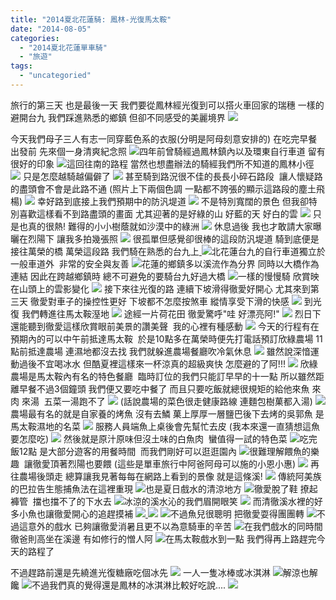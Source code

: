 ```yaml
---
title: "2014夏北花蓮騎: 鳳林-光復馬太鞍"
date: "2014-08-05"
categories: 
  - "2014夏北花蓮單車騎"
  - "旅遊"
tags: 
  - "uncategoried"
---
```


旅行的第三天 也是最後一天 我們要從鳳林經光復到可以搭火車回家的瑞穗 一樣的避開台九 我們踩進熟悉的鄉鎮 但卻不同感受的美麗境界 ![](images/14362162047_c17f05217f.jpg)

今天我們母子三人有志一同穿藍色系的衣服(分明是阿母刻意安排的) 在吃完早餐出發前 先來個一身清爽紀念照 [ ![](images/14362000249_9c56a4f00b.jpg)](http://flickr.com/photos/33703965@N00/14362000249)四年前曾騎經過鳳林鎮內以及環東自行車道 留有很好的印象 [ ![](images/14547071954_c26eee358c.jpg)](http://flickr.com/photos/33703965@N00/14547071954)這回往南的路程 當然也想盡辦法的騎經我們所不知道的鳳林小徑 ![](images/14525525266_8e36cecf1f.jpg) 只是怎麼越騎越偏僻了 ![](images/14568728183_462a914b15.jpg) 甚至騎到路況很不佳的長長小碎石路段  讓人懷疑路的盡頭會不會是此路不通 (照片上下兩個色調 一點都不誇張的顯示這路段的塵土飛楊) ![](images/14568728753_8758993602.jpg) 幸好路到底接上我們預期中的防汎堤道 ![](images/14568730063_905bb433f7.jpg) 不是特別寬闊的景色 但我卻特別喜歡這樣看不到路盡頭的畫面 尤其迎著的是好綠的山 好藍的天 好白的雲 ![](images/14545223031_01cde4d25c.jpg) 只是也真的很熱! 難得的小小樹蔭就如沙漠中的綠洲 [![](images/14547082174_87cdcd4e6d.jpg)](http://flickr.com/photos/33703965@N00/14547082174) 休息過後 我也才敢請大家曝曬在烈陽下 讓我多拍幾張照 ![](images/14361963270_eb699bbaf4.jpg) 很孤單但感覺卻很棒的這段防汎堤道 騎到底便是接往萬榮的橋 萬榮這段路 我們騎在熟悉的台九上[ ![](images/14362013339_3ed0c7cd02.jpg)](http://flickr.com/photos/33703965@N00/14362013339)北花蓮台九的自行車道獨立於一般車道外  非常的安全與友善 [ ![](images/14568739513_60323968e5.jpg)](http://flickr.com/photos/33703965@N00/14568739513)花蓮的鄉鎮多以溪流作為分界 同時以大橋作為連結 因此在跨越鄉鎮時 總不可避免的要騎台九好過大橋 [ ![](images/14547086954_460270e55e.jpg)](http://flickr.com/photos/33703965@N00/14547086954)一樣的慢慢騎 欣賞映在山頭上的雲影變化 ![](images/14547698022_f2a24cf1c9.jpg) 接下來往光復的路 連續下坡滑得徹愛好開心 尤其來到第三天 徹愛對車子的操控性更好 下坡都不怎麼按煞車 縱情享受下滑的快感 ![](images/14361977480_aed0ae11f0.jpg) 到光復 我們轉進往馬太鞍溼地 ![](images/14362176077_9045b1b84f.jpg)  [](http://flickr.com/photos/33703965@N00/14568746233)途經一片荷花田 徹愛驚呼"哇 好漂亮阿!" ![](images/14548635905_a078eafef2.jpg) 烈日下還能聽到徹愛這樣欣賞眼前美景的讚美聲  我的心裡有種感動 ![](images/14361982290_727e50b2e9.jpg) 今天的行程有在預期內的可以中午前抵達馬太鞍  於是10點多在萬榮時便先打電話預訂欣綠農場 11點前抵達農場 連濕地都沒去找 我們就躲進農場餐廳吹冷氣休息 ![](images/14545239991_ddda1c33cd.jpg) 雖然說深愔運動過後不宜喝冰水 但酷夏裡這樣來一杯涼真的超級爽快 怎麼避的了阿!!! ![](images/14362030489_f54fd5dc92.jpg) 欣綠農場是馬太鞍內有名的特色餐廳  臨時訂位的我們只能訂早早的十一點 所以雖然距離早餐不過3個鐘頭 我們便又要吃中餐了 而且只要吃飯就總很規矩的給他來魚 來肉 來湯  五菜一湯跑不了 ![](images/14545243841_d61cd3d622.jpg) (話說農場的菜色很走健康路線 連麵包樹菓都入湯) [ ![](images/14568758383_55bb419b5f.jpg)](http://flickr.com/photos/33703965@N00/14568758383)農場最有名的就是自家養的烤魚 沒有去鱗 菓上厚厚一層鹽巴後下去烤的吳郭魚 是馬太鞍濕地的名菜 ![](images/14525556746_bbbde68b90.jpg) 服務人員端魚上桌後會先幫忙去皮 (我本來還一直猜想這魚要怎麼吃) ![](images/14362048568_0d8b8f92de.jpg) 然後就是原汁原味但沒土味的白魚肉  蠻值得一試的特色菜 [ ![](images/14525557886_f372ba407f.jpg)](http://flickr.com/photos/33703965@N00/14525557886)吃完飯12點 是大部分遊客的用餐時間  而我們剛好可以逛逛園內  [![](images/14525559046_39f5f6d6fc.jpg)](http://flickr.com/photos/33703965@N00/14525559046)很難理解餵魚的樂趣  讓徹愛頂著烈陽也要餵 (這些是單車旅行中阿爸阿母可以施的小恩小惠) ![](images/14547716062_9e96fa7b38.jpg) 再往農場後頭走 總算讓我見著每每在網路上看到的景像 就是這條溪! ![](images/14548652675_a5f7a9491f.jpg) 傳統阿美族的巴拉告生態捕魚法在這裡重現 [ ![](images/14362056829_798f811c20.jpg)](http://flickr.com/photos/33703965@N00/14362056829)也是夏日戲水的清涼地方 [ ![](images/14362057808_a03b826120.jpg)](http://flickr.com/photos/33703965@N00/14362057808)徹愛脫了鞋 撩起褲管  擋也擋不了的下水去 [ ![](images/14547725242_69cae0f9d6.jpg)](http://flickr.com/photos/33703965@N00/14547725242)冰涼的溪水沁的我們眉開眼笑 ![](images/14362003300_950573137c.jpg) 而清徹溪水裡的好多小魚也讓徹愛開心的追趕摸補 [ ![](images/14547122564_277df97df6.jpg)](http://flickr.com/photos/33703965@N00/14547122564)[ ![](images/14547727302_75ce21c37e.jpg)](http://flickr.com/photos/33703965@N00/14547727302) [![](images/14548664805_f48b480158.jpg)](http://flickr.com/photos/33703965@N00/14548664805)不過魚兒很聰明 把徹愛耍得團團轉 [ ![](images/14525576976_bd363d873d.jpg)](http://flickr.com/photos/33703965@N00/14525576976)[](http://flickr.com/photos/33703965@N00/14547122564)不過這意外的戲水 已夠讓徹愛消暑且更不以為意騎車的辛苦 [ ![](images/14362202327_36d73f35af.jpg)](http://flickr.com/photos/33703965@N00/14362202327)在我們戲水的同時間 徹爸則高坐在溪邊 有如修行的憎人阿 [ ![](images/14362043959_599fe29a7d.jpg)](http://flickr.com/photos/33703965@N00/14362043959)在馬太鞍戲水到一點 我們得再上路趕完今天的路程了

不過趕路前還是先繞進光復糖廠吃個冰先 ![](images/14362216177_9f7f43fe26.jpg) 一人一隻冰棒或冰淇淋 [ ![](images/14525585966_63d70e1803.jpg)](http://flickr.com/photos/33703965@N00/14525585966)解涼也解饞 [ ![](images/14525586946_03d529aa02.jpg)](http://flickr.com/photos/33703965@N00/14525586946)不過我們真的覺得還是鳳林的冰淇淋比較好吃說.... [![](images/14362217297_9a18cbb26c.jpg)](http://flickr.com/photos/33703965@N00/14362217297)
